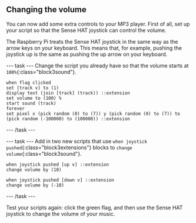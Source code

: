 ## Changing the volume

You can now add some extra controls to your MP3 player. First of all, set up your script so that the Sense HAT joystick can control the volume.

The Raspberry Pi treats the Sense HAT joystick in the same way as the arrow keys on your keyboard. This means that, for example, pushing the joystick up is the same as pushing the up arrow on your keyboard.

--- task ---
Change the script you already have so that the volume starts at `100%`{:class="block3sound"}.
```blocks3
when flag clicked
set [track v] to (1)
display text (join [track] (track)) ::extension
set volume to (100) %
start sound (track)
forever
set pixel x (pick random (0) to (7)) y (pick random (0) to (7)) to (pick random (-100000) to (100000)) ::extension
```
--- /task ---

--- task ---
Add in two new scripts that use `when joystick pushed`{:class="block3extensions"} blocks to `change volume`{:class="block3sound"}.

```blocks3
when joystick pushed [up v] ::extension
change volume by (10)

when joystick pushed [down v] ::extension
change volume by (-10)
```
--- /task ---

Test your scripts again: click the green flag, and then use the Sense HAT joystick to change the volume of your music.
